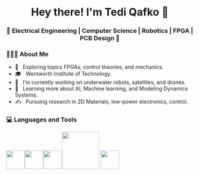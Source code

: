 <h1 align="center">Hey there! I'm Tedi Qafko 👋 </h1>
<h3 align="center">🚀 Electrical Engineering | Computer Science | Robotics | FPGA | PCB Design  🚀</h3>
<!-- <div>
<img width = "35%" align="right" alt="PIC" height="300px" src="https://www.kindpng.com/picc/m/262-2620644_transparent-computer-work-clipart-employee-clipart-hd-png.png" />
<div align="left">  -->
  <h3> 👨🏻‍💻 About Me </h3>

  - 🤔 &nbsp; Exploring topics FPGAs, control theories, and mechanics.
  - 🎓 &nbsp; Wentworth Institute of Technology.
  - 💼 &nbsp; I’m currently working on underwater robots, satellites, and drones.
  - 🌱 &nbsp; Learning more about AI, Machine learning, and Modeling Dynamics Systems.
  - ✍️ &nbsp; Pursuing research in 2D Materials, low-power electronics, control.
</div> 
</div>

<div>
  <h3> 💻 Languages and Tools </h3>
  <p>
   <img src="https://media.giphy.com/media/3rCcV6sC1o2GY/giphy.gif" width="50"><img src="https://i.giphy.com/media/LMt9638dO8dftAjtco/200.webp" width="50"><img src="https://i.giphy.com/media/IdyAQJVN2kVPNUrojM/200.webp" width="50"><img src="https://media.giphy.com/media/kH1DBkPNyZPOk0BxrM/giphy.gif" width="100"> <img src="https://www.mathworks.com/company/newsletters/articles/the-mathworks-logo-is-an-eigenfunction-of-the-wave-equation/_jcr_content/mainParsys/image_2.adapt.full.medium.gif/1469941373397.gif" width="50"> 
  <p>
</div> 

